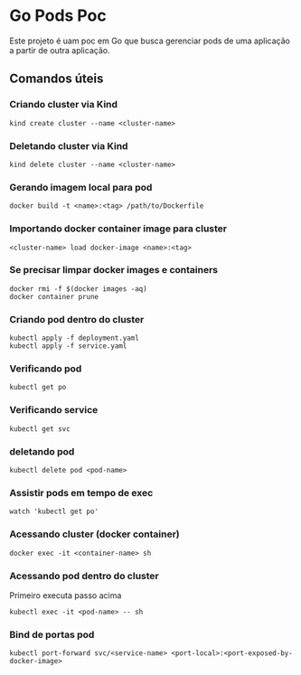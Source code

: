 # Go Pods Poc
Este projeto é uam poc em Go que busca gerenciar pods de uma aplicação a partir de outra aplicação.

## Comandos úteis

### Criando cluster via Kind
```
kind create cluster --name <cluster-name>
```

### Deletando cluster via Kind
```
kind delete cluster --name <cluster-name>
```

### Gerando imagem local para pod
```
docker build -t <name>:<tag> /path/to/Dockerfile
```

### Importando docker container image para cluster
```
<cluster-name> load docker-image <name>:<tag>
```

### Se precisar limpar docker images e containers
```
docker rmi -f $(docker images -aq)
docker container prune
```

### Criando pod dentro do cluster
```
kubectl apply -f deployment.yaml
kubectl apply -f service.yaml
```

### Verificando pod
```
kubectl get po
```

### Verificando service
```
kubectl get svc
```

### deletando pod
```
kubectl delete pod <pod-name>

```

### Assistir pods em tempo de exec
```
watch 'kubectl get po'

```

### Acessando cluster (docker container)
```
docker exec -it <container-name> sh
```

### Acessando pod dentro do cluster
Primeiro executa passo acima

```
kubectl exec -it <pod-name> -- sh
```

### Bind de portas pod
```
kubectl port-forward svc/<service-name> <port-local>:<port-exposed-by-docker-image>
```